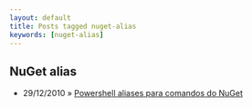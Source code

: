 ```yaml
---
layout: default
title: Posts tagged nuget-alias
keywords: [nuget-alias]
---
```

<h2 class="category">NuGet alias</h2>
<ul class="posts">
<li>
<p>
<span class="date">29/12/2010</span> &raquo; 
<a href="/blog/powershell-aliases-para-comandos-do-nuget">Powershell aliases para comandos do NuGet</a>
</p>
</li> 
</ul>
